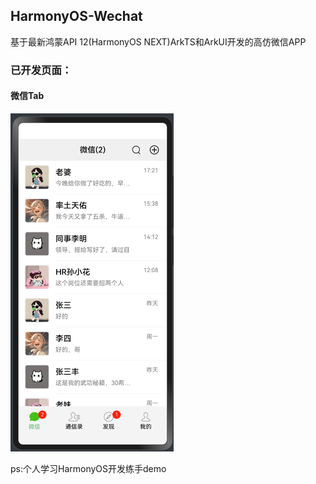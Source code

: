 ## HarmonyOS-Wechat

基于最新鸿蒙API 12(HarmonyOS NEXT)ArkTS和ArkUI开发的高仿微信APP

### 已开发页面：

#### 微信Tab
![img.png](img.png)

ps:个人学习HarmonyOS开发练手demo
 